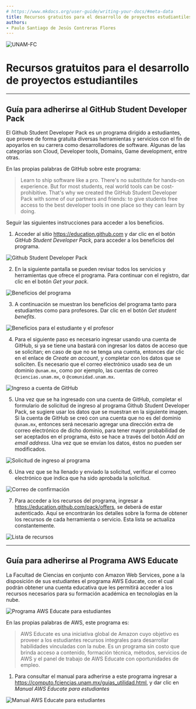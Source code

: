 ```yaml
---
# https://www.mkdocs.org/user-guide/writing-your-docs/#meta-data
title: Recursos gratuitos para el desarrollo de proyectos estudiantiles 
authors:
- Paulo Santiago de Jesús Contreras Flores
---
```

<div class="title-image">
  <img src="../UNAM-FC.png" alt="UNAM-FC">
</div>

# Recursos gratuitos para el desarrollo de proyectos estudiantiles 

--------------------------------------------------------------------------------

## Guía para adherirse al GitHub Student Developer Pack

El Github Student Developer Pack es un programa dirigido a estudiantes, que provee de forma gratuita diversas herramientas y servicios con el fin de apoyarlos en su carrera como desarrolladores de software.
Algunas de las categorías son Cloud, Developer tools, Domains, Game development, entre otras.

En las propias palabras de GitHub sobre este programa:

> Learn to ship software like a pro.
> There's no substitute for hands-on experience.
> But for most students, real world tools can be cost-prohibitive.
> That's why we created the GitHub Student Developer Pack with some of our partners and friends: to give students free access to the best developer tools in one place so they can learn by doing.

Seguir las siguientes instrucciones para acceder a los beneficios.

1.  Acceder al sitio <https://education.github.com> y dar clic en el botón *GitHub Student Developer Pack*, para acceder a los beneficios del programa.
    
![Github Student Developer Pack](images/a_01_2.png)

2.  En la siguiente pantalla se pueden revisar todos los servicios y herramientas que ofrece el programa. Para continuar con el registro, dar clic en el botón *Get your pack*.

![Beneficios del programa](images/a_02_2.png)

3.  A continuación se muestran los beneficios del programa tanto para estudiantes como para profesores. Dar clic en el botón *Get student benefits*.
    
![Beneficios para el estudiante y el profesor](images/a_03_2.png)

4.  Para el siguiente paso es necesario ingresar usando una cuenta de GitHub, si ya se tiene una bastará con ingresar los datos de acceso que se solicitan; en caso de que no se tenga una cuenta, entonces dar clic en el enlace de *Create an account*, y completar con los datos que se soliciten.
    Es necesario que el correo electrónico usado sea de un dominio `@unam.mx`, como por ejemplo, las cuentas de correo `@ciencias.unam.mx`, o `@comunidad.unam.mx`.

![Ingreso a cuenta de GitHub](images/a_04_2.png)


5.  Una vez que se ha ingresado con una cuenta de GitHub, completar el formulario de solicitud de ingreso al programa Github Student Developer Pack, se sugiere usar los datos que se muestran en la siguiente imagen.
    Si la cuenta de GitHub se creó con una cuenta que no es del dominio `@unam.mx`, entonces será necesario agregar una dirección extra de correo electrónico de dicho dominio, para tener mayor probabilidad de ser aceptados en el programa, ésto se hace a través del botón *Add an email address*.
    Una vez que se envían los datos, éstos no pueden ser modificados.

![Solicitud de ingreso al programa](images/a_05_2.png)


6.  Una vez que se ha llenado y enviado la solicitud, verificar el correo electrónico que indica que ha sido aprobada la solicitud.

![Correo de confirmación](images/a_06.png)

7. Para acceder a los recursos del programa, ingresar a <https://education.github.com/pack/offers>, se deberá de estar autenticado.
   Aquí se encontrarán los detalles sobre la forma de obtener los recursos de cada herramienta o servicio. Esta lista se actualiza constantemente.

![Lista de recursos](images/a_07.png)

--------------------------------------------------------------------------------

## Guía para adherirse al Programa AWS Educate

La Facultad de Ciencias en conjunto con Amazon Web Services, pone a la disposición de sus estudiantes el programa AWS Educate, con el cual podrán obtener una cuenta educativa que les permitirá acceder a los recursos necesarios para su formación académica en tecnologías en la nube.

![Programa AWS Educate para estudiantes](images/awseduc_01.png)

En las propias palabras de AWS, este programa es:

> AWS Educate es una iniciativa global de Amazon cuyo objetivo es proveer a los estudiantes recursos integrales para desarrollar habilidades vinculadas con la nube.
> Es un programa sin costo que brinda acceso a contenido, formación técnica, métodos, servicios de AWS y el panel de trabajo de AWS Educate con oportunidades de empleo.

1.  Para consultar el manual para adherirse a este programa ingresar a <https://computo.fciencias.unam.mx/guias_utilidad.html>, y dar clic en _Manual AWS Educate para estudiantes_

![Manual AWS Educate para estudiantes](images/awseduc_02.png)
